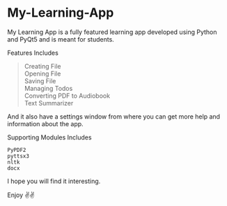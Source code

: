 # My-Learning-App

My Learning App is a fully featured learning app developed using Python and PyQt5 and is meant for students. 

Features Includes

> Creating File</br>
> Opening File</br>
> Saving File</br>
> Managing Todos</br>
> Converting PDF to Audiobook</br>
> Text Summarizer</br>

And it also have  a settings window from where you can get more help and information about the app.

Supporting Modules Includes

`PyPDF2`</br>
`pyttsx3`</br>
`nltk`</br> 
`docx`

I hope you will find it interesting.

Enjoy ✌✌
